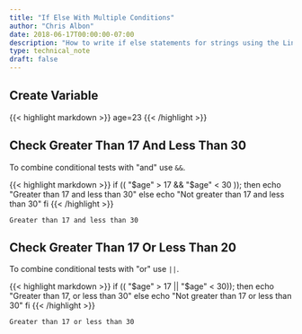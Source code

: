 ```yaml
---
title: "If Else With Multiple Conditions"
author: "Chris Albon"
date: 2018-06-17T00:00:00-07:00
description: "How to write if else statements for strings using the Linux command line."
type: technical_note
draft: false
---
```


## Create Variable

{{< highlight markdown >}}
age=23
{{< /highlight >}}

## Check Greater Than 17 And Less Than 30

To combine conditional tests with "and" use `&&`.

{{< highlight markdown >}}
if (( "$age" > 17  && "$age" < 30 )); then
    echo "Greater than 17 and less than 30"
else
    echo "Not greater than 17 and less than 30"
fi
{{< /highlight >}}
```
Greater than 17 and less than 30
```

## Check Greater Than 17 Or Less Than 20

To combine conditional tests with "or" use `||`.

{{< highlight markdown >}}
if (( "$age" > 17 || "$age" < 30)); then
    echo "Greater than 17, or less than 30"
else
    echo "Not greater than 17 or less than 30"
fi
{{< /highlight >}}
```
Greater than 17 or less than 30
```